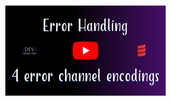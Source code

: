 [![Watch on YouTube](resources/thumbnail_youtube.jpg)](https://www.youtube.com/watch?v=2Ldx8pxkWq8 "Watch on YouTube")
